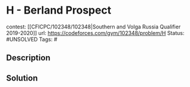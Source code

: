 # H - Berland Prospect

contest: [[CFICPC/102348/102348|Southern and Volga Russia Qualifier 2019-2020]]
url: https://codeforces.com/gym/102348/problem/H
Status: #UNSOLVED
Tags: #

## Description

## Solution

